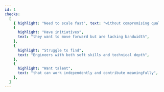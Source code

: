 ```yaml
---
id: 1
checks:
  [
    { highlight: "Need to scale fast", text: "without compromising quality" },
    {
      highlight: "Have initiatives",
      text: "they want to move forward but are lacking bandwidth",
    },
    {
      highlight: "Struggle to find",
      text: "Engineers with both soft skills and technical depth",
    },
    {
      highlight: "Want talent",
      text: "that can work independently and contribute meaningfully",
    },
  ]
---
```

